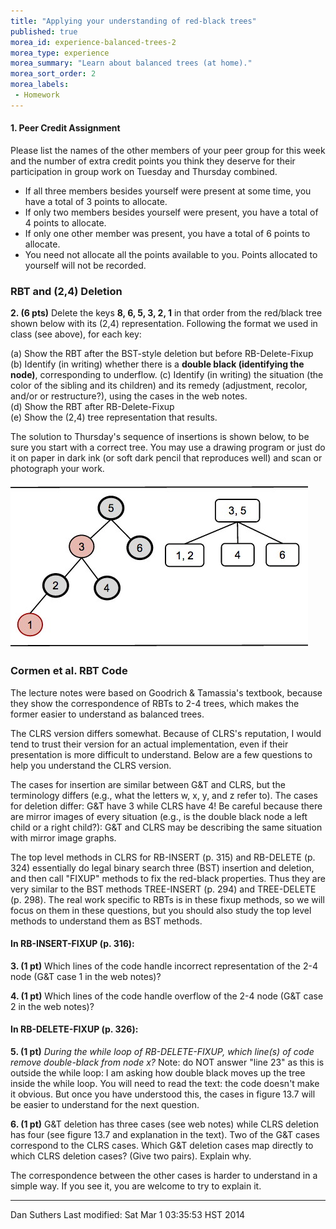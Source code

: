 ```yaml
---
title: "Applying your understanding of red-black trees"
published: true
morea_id: experience-balanced-trees-2
morea_type: experience
morea_summary: "Learn about balanced trees (at home)."
morea_sort_order: 2
morea_labels:
 - Homework
---
```


#### 1\. Peer Credit Assignment

Please list the names of the other members of your peer group for this week
and the number of extra credit points you think they deserve for their
participation in group work on Tuesday and Thursday combined.

  * If all three members besides yourself were present at some time, you have a total of 3 points to allocate.
  * If only two members besides yourself were present, you have a total of 4 points to allocate.
  * If only one other member was present, you have a total of 6 points to allocate.
  * You need not allocate all the points available to you. Points allocated to yourself will not be recorded.

### RBT and (2,4) Deletion

**2\. (6 pts)** Delete the keys **8, 6, 5, 3, 2, 1** in that order from the red/black tree shown below with its (2,4) representation. Following the format we used in class (see above), for each key:
   
(a) Show the RBT after the BST-style deletion but before RB-Delete-Fixup  
(b) Identify (in writing) whether there is a **double black (identifying the node)**, corresponding to underflow. 
(c) Identify (in writing) the situation (the color of the sibling and its
children) and its remedy (adjustment, recolor, and/or or restructure?), using
the cases in the web notes.  
(d) Show the RBT after RB-Delete-Fixup  
(e) Show the (2,4) tree representation that results.

The solution to Thursday's sequence of insertions is shown below, to be sure
you start with a correct tree. You may use a drawing program or just do it on
paper in dark ink (or soft dark pencil that reproduces well) and scan or
photograph your work.

![](fig/Problem-Set-6-Class-2014-Final.jpg)

### Cormen et al. RBT Code

The lecture notes were based on Goodrich & Tamassia's textbook, because they
show the correspondence of RBTs to 2-4 trees, which makes the former easier to
understand as balanced trees.

The CLRS version differs somewhat. Because of CLRS's reputation, I would tend
to trust their version for an actual implementation, even if their
presentation is more difficult to understand. Below are a few questions to
help you understand the CLRS version.

The cases for insertion are similar between G&T and CLRS, but the terminology
differs (e.g., what the letters w, x, y, and z refer to). The cases for
deletion differ: G&T have 3 while CLRS have 4! Be careful because there are
mirror images of every situation (e.g., is the double black node a left child
or a right child?): G&T and CLRS may be describing the same situation with
mirror image graphs.

The top level methods in CLRS for RB-INSERT (p. 315) and RB-DELETE (p. 324)
essentially do legal binary search three (BST) insertion and deletion, and
then call "FIXUP" methods to fix the red-black properties. Thus they are very
similar to the BST methods TREE-INSERT (p. 294) and TREE-DELETE (p. 298). The
real work specific to RBTs is in these fixup methods, so we will focus on them
in these questions, but you should also study the top level methods to
understand them as BST methods.

#### In RB-INSERT-FIXUP (p. 316):

**3\. (1 pt)** Which lines of the code handle incorrect representation of the 2-4 node (G&T case 1 in the web notes)? 

**4\. (1 pt)** Which lines of the code handle overflow of the 2-4 node (G&T case 2 in the web notes)? 

#### In RB-DELETE-FIXUP (p. 326):

**5\. (1 pt)** _During the while loop of RB-DELETE-FIXUP, which line(s) of code remove double-black from node x?_ Note: do NOT answer "line 23" as this is outside the while loop: I am asking how double black moves up the tree inside the while loop. You will need to read the text: the code doesn't make it obvious. But once you have understood this, the cases in figure 13.7 will be easier to understand for the next question. 

**6\. (1 pt)** G&T deletion has three cases (see web notes) while CLRS deletion has four (see figure 13.7 and explanation in the text). Two of the G&T cases correspond to the CLRS cases. Which G&T deletion cases map directly to which CLRS deletion cases? (Give two pairs). Explain why. 

The correspondence between the other cases is harder to understand in a simple
way. If you see it, you are welcome to try to explain it.

* * *

Dan Suthers Last modified: Sat Mar 1 03:35:53 HST 2014

